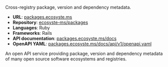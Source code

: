---
---

Cross-registry package, version and dependency metadata.

* **URL**: [packages.ecosyste.ms](https://packages.ecosyste.ms)
* **Repository**: [ecosyste-ms/packages](https://github.com/ecosyste-ms/packages)
* **Languages**: Ruby
* **Frameworks**: Rails
* **API documentation**: [packages.ecosyste.ms/docs](https://packages.ecosyste.ms/docs/index.html)
* **OpenAPI YAML**: [packages.ecosyste.ms/docs/api/v1/openapi.yaml](https://packages.ecosyste.ms/docs/api/v1/openapi.yaml)

An open API service providing package, version and dependency metadata of many open source software ecosystems and registries.
